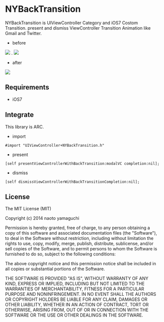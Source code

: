 # NYBackTransition

NYBackTransition is UIViewController Category and iOS7 Costom Transition.
present and dismiss ViewController Transition Animation like Gmail and Twitter.

- before

<img src="https://github.com/naoto0822/NYBackTransition/blob/develop/Doc/before.png?raw=true" /> . <img src="https://github.com/naoto0822/NYBackTransition/blob/develop/Doc/transition.png?raw=true" />

- after

<img src="https://github.com/naoto0822/NYBackTransition/blob/develop/Doc/after.png?raw=true" />

## Requirements

- iOS7

## Integrate

This library is ARC.

- import

```
#import "UIViewController+NYBackTransition.h"
```

- present

```
[self presentViewControllerWithBackTransition:modalVC completion:nil];
```

- dismiss

```
[self dismissViewControllerWithBackTransitionCompletion:nil];
```

## License

The MIT License (MIT)

Copyright (c) 2014 naoto yamaguchi

Permission is hereby granted, free of charge, to any person obtaining a copy
of this software and associated documentation files (the "Software"), to deal
in the Software without restriction, including without limitation the rights
to use, copy, modify, merge, publish, distribute, sublicense, and/or sell
copies of the Software, and to permit persons to whom the Software is
furnished to do so, subject to the following conditions:

The above copyright notice and this permission notice shall be included in all
copies or substantial portions of the Software.

THE SOFTWARE IS PROVIDED "AS IS", WITHOUT WARRANTY OF ANY KIND, EXPRESS OR
IMPLIED, INCLUDING BUT NOT LIMITED TO THE WARRANTIES OF MERCHANTABILITY,
FITNESS FOR A PARTICULAR PURPOSE AND NONINFRINGEMENT. IN NO EVENT SHALL THE
AUTHORS OR COPYRIGHT HOLDERS BE LIABLE FOR ANY CLAIM, DAMAGES OR OTHER
LIABILITY, WHETHER IN AN ACTION OF CONTRACT, TORT OR OTHERWISE, ARISING FROM,
OUT OF OR IN CONNECTION WITH THE SOFTWARE OR THE USE OR OTHER DEALINGS IN THE
SOFTWARE.
